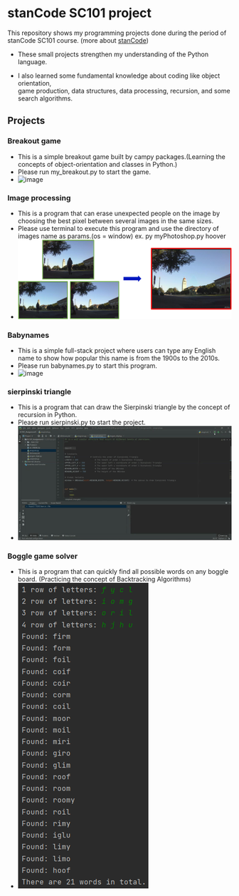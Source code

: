 # stanCode SC101 project

This repository shows my programming projects done during the period of stanCode SC101 course. (more about [stanCode](https://stancode.tw/))

- These small projects strengthen my understanding of the Python language.

- I also learned some fundamental knowledge about coding like object orientation, \
game production, data structures, data processing, recursion, and some search algorithms.



## Projects
### Breakout game
 - This is a simple breakout game built by campy packages.(Learning the concepts of object-orientation and classes in Python.)
 - Please run my_breakout.py to start the game.
 - ![image](demo/my_breakout.gif)

### Image processing
 - This is a program that can erase unexpected people on the image by choosing the best pixel between several images in the same sizes.
 - Please use terminal to execute this program and use the directory of images name as params.(os = window) ex. py myPhotoshop.py hoover
- ![image](demo/stanCodeshop.png) 

### Babynames
 - This is a simple full-stack project where users can type any English name to show how popular this name is from the 1900s to the 2010s.
 - Please run babynames.py to start this program.
- ![image](demo/babyname.gif)

### sierpinski triangle
 - This is a program that can draw the Sierpinski triangle by the concept of recursion in Python.
 - Please run sierpinski.py to start the project.
 - ![image](demo/sieprinski.gif)

### Boggle game solver
 - This is a program that can quickly find all possible words on any boggle board. (Practicing the concept of Backtracking Algorithms)
  - ![image](demo/boggle.png)